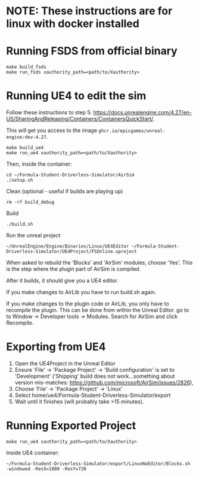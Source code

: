 # NOTE: These instructions are for linux with docker installed

# Running FSDS from official binary
```
make build_fsds
make run_fsds xauthority_path=<path/to/Xauthority>
```

# Running UE4 to edit the sim
Follow these instructions to step 5: https://docs.unrealengine.com/4.27/en-US/SharingAndReleasing/Containers/ContainersQuickStart/.

This will get you access to the image `ghcr.io/epicgames/unreal-engine:dev-4.27`.

```
make build_ue4
make run_ue4 xauthority_path=<path/to/Xauthority>
```
Then, inside the container:
```
cd ~/Formula-Student-Driverless-Simulator/AirSim
./setup.sh
```

Clean (optional - useful if builds are playing up)
```
rm -rf build_debug
```

Build
```
./build.sh
```

Run the unreal project
```
~/UnrealEngine/Engine/Binaries/Linux/UE4Editor ~/Formula-Student-Driverless-Simulator/UE4Project/FSOnline.uproject
```

When asked to rebuild the 'Blocks' and 'AirSim' modules, choose 'Yes'. This is the step where the plugin part of AirSim is compiled.

After it builds, it should give you a UE4 editor.

If you make changes to AirLib you have to run build.sh again.

If you make changes to the plugin code or AirLib, you only have to recompile the plugin. This can be done from within the Unreal Editor. go to to Window -> Developer tools -> Modules. Search for AirSim and click Recompile.

# Exporting from UE4
1. Open the UE4Project in the Unreal Editor
2. Ensure 'File' -> 'Package Project' -> 'Build configuration' is set to 'Development' ('Shipping' build does not work...something about version mis-matches: https://github.com/microsoft/AirSim/issues/2826),
3. Choose 'File' -> 'Package Project' -> 'Linux'
4. Select home/ue4/Formula-Student-Driverless-Simulator/export
5. Wait until it finishes (will probably take >15 minutes).


# Running Exported Project
```
make run_ue4 xauthority_path=<path/to/Xauthority>
```

Inside UE4 container:
```
~/Formula-Student-Driverless-Simulator/export/LinuxNoEditor/Blocks.sh -windowed -ResX=1080 -ResY=720
```